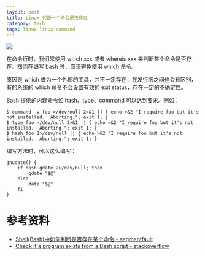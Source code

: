 ```yaml
---
layout: post
title: Linux 判断一个命令是否存在
category: tech
tags: linux linux-command
---
```


![](https://cdn.kelu.org/blog/tags/linux.jpg)

在命令行时，我们常使用 which xxx 或者 whereis xxx 来判断某个命令是否存在。然而在编写 bash 时，应该避免使用 which 命令。

原因是 which 做为一个外部的工具，并不一定存在，在发行版之间也会有区别，有的系统的 which 命令不会设置有效的 exit status，存在一定的不确定性。

Bash 提供的内建命令如 hash、type、command 可以达到要求。例如：

    $ command -v foo >/dev/null 2>&1 || { echo >&2 "I require foo but it's not installed.  Aborting."; exit 1; }
    $ type foo >/dev/null 2>&1 || { echo >&2 "I require foo but it's not installed.  Aborting."; exit 1; }
    $ hash foo 2>/dev/null || { echo >&2 "I require foo but it's not installed.  Aborting."; exit 1; }

编写方法时，可以这么编写：

    gnudate() {
        if hash gdate 2>/dev/null; then
            gdate "$@"
        else
            date "$@"
        fi
    }


# 参考资料

* [Shell(Bash)中如何判断是否存在某个命令 - segmentfault][segmentfault]
* [Check if a program exists from a Bash script - stackoverflow][stackoverflow]

[segmentfault]: https://segmentfault.com/q/1010000000156870 
[stackoverflow]: http://stackoverflow.com/questions/592620/check-if-a-program-exists-from-a-bash-script
